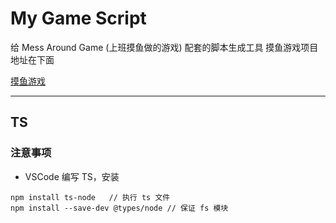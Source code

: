 # My Game Script

给 Mess Around Game (上班摸鱼做的游戏) 配套的脚本生成工具
摸鱼游戏项目地址在下面

[摸鱼游戏](https://github.com/MythosMa/MessAroundGame)

---

## TS

### 注意事项

- VSCode 编写 TS，安装

```
npm install ts-node   // 执行 ts 文件
npm install --save-dev @types/node // 保证 fs 模块
```
